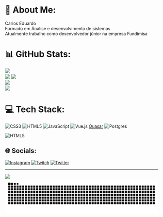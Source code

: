 # 💫 About Me:
Carlos Eduardo<br>Formado em Ánalise e desenvolvimento de sistemas<br>Atualmente trabalho como desenvolvedor júnior na empresa Fundimisa 

# 📊 GitHub Stats:
![](http://github-profile-summary-cards.vercel.app/api/cards/profile-details?username=cadu2602&theme=moonlight)<br />
![](http://github-profile-summary-cards.vercel.app/api/cards/repos-per-language?username=cadu2602&theme=moonlight)
![](http://github-profile-summary-cards.vercel.app/api/cards/most-commit-language?username=cadu2602&theme=moonlight) <br />
![](http://github-profile-summary-cards.vercel.app/api/cards/stats?username=cadu2602&theme=moonlight) <br />
![](http://github-profile-summary-cards.vercel.app/api/cards/productive-time?username=cadu2602&theme=moonlight&utcOffset=8) <br />

# 💻 Tech Stack:
![CSS3](https://img.shields.io/badge/css3-%231572B6.svg?style=for-the-badge&logo=css3&logoColor=white) ![HTML5](https://img.shields.io/badge/html5-%23E34F26.svg?style=for-the-badge&logo=html5&logoColor=white) ![JavaScript](https://img.shields.io/badge/javascript-%23323330.svg?style=for-the-badge&logo=javascript&logoColor=%23F7DF1E) ![Vue.js](https://img.shields.io/badge/vuejs-%2335495e.svg?style=for-the-badge&logo=vuedotjs&logoColor=%234FC08D) [Quasar](https://img.shields.io/badge/Quasar-16B7FB?style=for-the-badge&logo=quasar&logoColor=black) ![Postgres](https://img.shields.io/badge/postgres-%23316192.svg?style=for-the-badge&logo=postgresql&logoColor=white)

![HTML5](https://github-readme-stats.vercel.app/api/wakatime?username=cadu2602)

## 🌐 Socials:
[![Instagram](https://img.shields.io/badge/Instagram-%23E4405F.svg?logo=Instagram&logoColor=white)](https://instagram.com/cadu_zimpel) [![Twitch](https://img.shields.io/badge/Twitch-%239146FF.svg?logo=Twitch&logoColor=white)](https://twitch.tv/caduCSof) [![Twitter](https://img.shields.io/badge/Twitter-%231DA1F2.svg?logo=Twitter&logoColor=white)](https://twitter.com/@Caduzin_MZ) 

---
[![](https://visitcount.itsvg.in/api?id=cadu2602&icon=4&color=0)](https://visitcount.itsvg.in)
![Snake animation](https://github.com/cadu2602/cadu2602/blob/output/github-contribution-grid-snake.svg)
